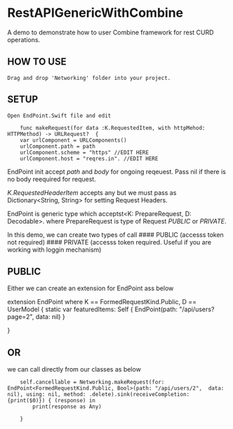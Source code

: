 # RestAPIGenericWithCombine
A demo to demonstrate how to user Combine framework for rest CURD operations.

## HOW TO USE
    Drag and drop 'Networking' folder into your project. 
    
## SETUP
    Open EndPoint.Swift file and edit 
    
        func makeRequest(for data :K.RequestedItem, with httpMehod: HTTPMethod) -> URLRequest?  {
        var urlComponent = URLComponents()
        urlComponent.path = path
        urlComponent.scheme = "https" //EDIT HERE
        urlComponent.host = "reqres.in". //EDIT HERE
 
 
 EndPoint init accept *path* and *body* for ongoing reqeuest. Pass nil if there is no body reequired for request.
 
 *K.RequestedHeaderItem* accepts any but we must pass as Dictionary<String, String> for setting Request Headers.
 
 EndPoint is generic type which acceptst<K: PrepareRequest, D: Decodable>. where PrepareRequest is type of Request *PUBLIC* or *PRIVATE*.
 
  In this demo, we can create two types of call
     #### PUBLIC (accesss token not required)
     #### PRIVATE (accesss token required. Useful if you are working with loggin mechanism)
     
## PUBLIC

Either we can create an extension for  EndPoint ass below 

extension EndPoint where K == FormedRequestKind.Public, D == UserModel {
    static var featuredItems: Self {
        EndPoint(path: "/api/users?page=2",  data: nil)
    }

}

## OR

we can call directly from our classes as below

        self.cancellable = Networking.makeRequest(for: EndPoint<FormedRequestKind.Public, Bool>(path: "/api/users/2",  data: nil), using: nil, method: .delete).sink(receiveCompletion: {print($0)}) { (response) in
            print(response as Any)

        }
